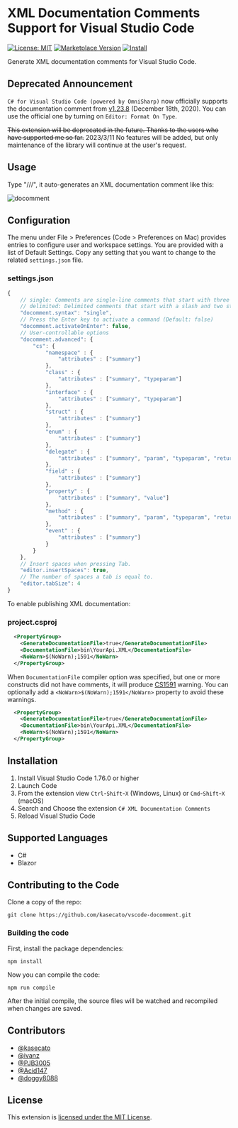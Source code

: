 # XML Documentation Comments Support for Visual Studio Code

[![License: MIT](https://img.shields.io/badge/license-MIT-orange.svg)](LICENSE) [![Marketplace Version](https://vsmarketplacebadges.dev/version/k--kato.docomment.svg)](https://marketplace.visualstudio.com/items?itemName=k--kato.docomment) [![Install](https://vsmarketplacebadges.dev/installs-short/k--kato.docomment.svg)](https://marketplace.visualstudio.com/items?itemName=k--kato.docomment)

Generate XML documentation comments for Visual Studio Code.

## Deprecated Announcement

`C# for Visual Studio Code (powered by OmniSharp)` now officially supports the documentation comment from [v1.23.8](https://github.com/OmniSharp/omnisharp-vscode/releases/tag/v1.23.8) (December 18th, 2020). You can use the official one by turning on `Editor: Format On Type`.

~~This extension will be deprecated in the future. Thanks to the users who have supported me so far.~~
2023/3/11 No features will be added, but only maintenance of the library will continue at the user's request.

## Usage

Type "///", it auto-generates an XML documentation comment like this:

![docomment](images/docomment.gif)


## Configuration

The menu under File > Preferences (Code > Preferences on Mac) provides entries to configure user and workspace settings. You are provided with a list of Default Settings. Copy any setting that you want to change to the related `settings.json` file.

### settings.json

```js
{
	// single: Comments are single-line comments that start with three slashes (///) (Default)
	// delimited: Delimited comments that start with a slash and two stars (/**)
	"docomment.syntax": "single",
	// Press the Enter key to activate a command (Default: false)
	"docomment.activateOnEnter": false,
	// User-controllable options
	"docomment.advanced": {
		"cs": {
			"namespace" : {
				"attributes" : ["summary"]
			},
			"class" : {
				"attributes" : ["summary", "typeparam"]
			},
			"interface" : {
				"attributes" : ["summary", "typeparam"]
			},
			"struct" : {
				"attributes" : ["summary"]
			},
			"enum" : {
				"attributes" : ["summary"]
			},
			"delegate" : {
				"attributes" : ["summary", "param", "typeparam", "returns"]
			},
			"field" : {
				"attributes" : ["summary"]
			},
			"property" : {
				"attributes" : ["summary", "value"]
			},
			"method" : {
				"attributes" : ["summary", "param", "typeparam", "returns"]
			},
			"event" : {
				"attributes" : ["summary"]
			}
		}
	},
	// Insert spaces when pressing Tab.
	"editor.insertSpaces": true,
	// The number of spaces a tab is equal to.
	"editor.tabSize": 4
}
```

To enable publishing XML documentation:

### project.csproj

```xml
  <PropertyGroup>
    <GenerateDocumentationFile>true</GenerateDocumentationFile>
    <DocumentationFile>bin\YourApi.XML</DocumentationFile>
    <NoWarn>$(NoWarn);1591</NoWarn>
  </PropertyGroup>
```

When `DocumentationFile` compiler option was specified, but one or more constructs did not have comments, it will produce [CS1591](https://docs.microsoft.com/en-us/dotnet/csharp/language-reference/compiler-messages/cs1591) warning. You can optionally add a `<NoWarn>$(NoWarn);1591</NoWarn>` property to avoid these warnings.

```xml
  <PropertyGroup>
    <GenerateDocumentationFile>true</GenerateDocumentationFile>
    <DocumentationFile>bin\YourApi.XML</DocumentationFile>
    <NoWarn>$(NoWarn);1591</NoWarn>
  </PropertyGroup>
```

## Installation

1. Install Visual Studio Code 1.76.0 or higher
1. Launch Code
1. From the extension view `Ctrl`-`Shift`-`X` (Windows, Linux) or `Cmd`-`Shift`-`X` (macOS)
1. Search and Choose the extension `C# XML Documentation Comments`
1. Reload Visual Studio Code


## Supported Languages

- C#
- Blazor


## Contributing to the Code

Clone a copy of the repo:

```
git clone https://github.com/kasecato/vscode-docomment.git
```

### Building the code

First, install the package dependencies:

```
npm install
```

Now you can compile the code:

```
npm run compile
```

After the initial compile, the source files will be watched and recompiled
when changes are saved.

## Contributors

* [@kasecato](https://github.com/kasecato)
* [@ivanz](https://github.com/ivanz)
* [@PJB3005](https://github.com/PJB3005)
* [@Acid147](https://github.com/Acid147)
* [@doggy8088](https://github.com/doggy8088)


## License

This extension is [licensed under the MIT License](LICENSE.txt).
